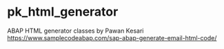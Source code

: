 # pk_html_generator
ABAP HTML generator classes by Pawan Kesari
https://www.samplecodeabap.com/sap-abap-generate-email-html-code/
